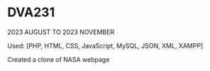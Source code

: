# DVA231
2023 AUGUST TO 2023 NOVEMBER

Used: [PHP, HTML, CSS, JavaScript, MySQL, JSON, XML, XAMPP]

Created a clone of NASA webpage
